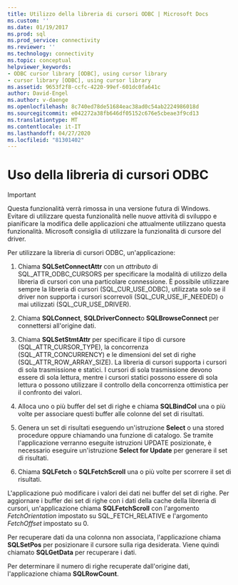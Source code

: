 ```yaml
---
title: Utilizzo della libreria di cursori ODBC | Microsoft Docs
ms.custom: ''
ms.date: 01/19/2017
ms.prod: sql
ms.prod_service: connectivity
ms.reviewer: ''
ms.technology: connectivity
ms.topic: conceptual
helpviewer_keywords:
- ODBC cursor library [ODBC], using cursor library
- cursor library [ODBC], using cursor library
ms.assetid: 9653f2f8-ccfc-4220-99ef-601dc0fa641c
author: David-Engel
ms.author: v-daenge
ms.openlocfilehash: 8c740ed78de51684eac38ad0c54ab2224986018d
ms.sourcegitcommit: e042272a38fb646df05152c676e5cbeae3f9cd13
ms.translationtype: MT
ms.contentlocale: it-IT
ms.lasthandoff: 04/27/2020
ms.locfileid: "81301402"
---
```

# <a name="using-the-odbc-cursor-library"></a>Uso della libreria di cursori ODBC
> [!IMPORTANT]  
>  Questa funzionalità verrà rimossa in una versione futura di Windows. Evitare di utilizzare questa funzionalità nelle nuove attività di sviluppo e pianificare la modifica delle applicazioni che attualmente utilizzano questa funzionalità. Microsoft consiglia di utilizzare la funzionalità di cursore del driver.  
  
 Per utilizzare la libreria di cursori ODBC, un'applicazione:  
  
1.  Chiama **SQLSetConnectAttr** con un *attributo* di SQL_ATTR_ODBC_CURSORS per specificare la modalità di utilizzo della libreria di cursori con una particolare connessione. È possibile utilizzare sempre la libreria di cursori (SQL_CUR_USE_ODBC), utilizzata solo se il driver non supporta i cursori scorrevoli (SQL_CUR_USE_IF_NEEDED) o mai utilizzati (SQL_CUR_USE_DRIVER).  
  
2.  Chiama **SQLConnect**, **SQLDriverConnect**o **SQLBrowseConnect** per connettersi all'origine dati.  
  
3.  Chiama **SQLSetStmtAttr** per specificare il tipo di cursore (SQL_ATTR_CURSOR_TYPE), la concorrenza (SQL_ATTR_CONCURRENCY) e le dimensioni del set di righe (SQL_ATTR_ROW_ARRAY_SIZE). La libreria di cursori supporta i cursori di sola trasmissione e statici. I cursori di sola trasmissione devono essere di sola lettura, mentre i cursori statici possono essere di sola lettura o possono utilizzare il controllo della concorrenza ottimistica per il confronto dei valori.  
  
4.  Alloca uno o più buffer del set di righe e chiama **SQLBindCol** una o più volte per associare questi buffer alle colonne del set di risultati.  
  
5.  Genera un set di risultati eseguendo un'istruzione **Select** o una stored procedure oppure chiamando una funzione di catalogo. Se tramite l'applicazione verranno eseguite istruzioni UPDATE posizionate, è necessario eseguire un'istruzione **Select for Update** per generare il set di risultati.  
  
6.  Chiama **SQLFetch** o **SQLFetchScroll** una o più volte per scorrere il set di risultati.  
  
 L'applicazione può modificare i valori dei dati nei buffer del set di righe. Per aggiornare i buffer dei set di righe con i dati della cache della libreria di cursori, un'applicazione chiama **SQLFetchScroll** con l'argomento *FetchOrientation* impostato su SQL_FETCH_RELATIVE e l'argomento *FetchOffset* impostato su 0.  
  
 Per recuperare dati da una colonna non associata, l'applicazione chiama **SQLSetPos** per posizionare il cursore sulla riga desiderata. Viene quindi chiamato **SQLGetData** per recuperare i dati.  
  
 Per determinare il numero di righe recuperate dall'origine dati, l'applicazione chiama **SQLRowCount**.
